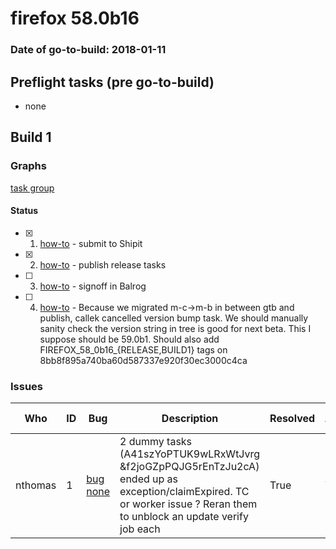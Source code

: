# firefox 58.0b16

### Date of go-to-build: 2018-01-11

## Preflight tasks (pre go-to-build)
- none

## Build 1  

### Graphs
[task group](https://tools.taskcluster.net/push-inspector/#/SS1je0y2Sy2-t35x5sYZOA)


#### Status
- [x] 1.  [how-to](https://wiki.mozilla.org/Release:Release_Automation_on_Mercurial:Starting_a_Release#Submit_to_Ship_It)  - submit to Shipit
- [x] 2.  [how-to](https://github.com/mozilla-releng/releasewarrior-2.0/wiki/Release-Promotion-Tasks#publish-the-release)  - publish release tasks
- [ ] 3.  [how-to](https://github.com/mozilla-releng/releasewarrior-2.0/wiki/Release-Promotion-Tasks#obtain-sign-offs-for-changes)  - signoff in Balrog
- [ ] 4.  [how-to](https://tools.taskcluster.net/groups/SS1je0y2Sy2-t35x5sYZOA/tasks/INyW0CckTYGxOlcqT0e5Lg/details)  - Because we migrated m-c->m-b in between gtb and publish, callek cancelled version bump task. We should manually sanity check the version string in tree is good for next beta. This I suppose should be 59.0b1. Should also add FIREFOX_58_0b16_{RELEASE,BUILD1} tags on 8bb8f895a740ba60d587337e920f30ec3000c4ca

### Issues
| Who                 | ID               | Bug                                                                 | Description                | Resolved                | Future Threat                |
| ------------------- | ---------------- | ------------------------------------------------------------------- | -------------------------- | ----------------------- | ---------------------------- |
| nthomas  | 1 | [bug none](https://bugzil.la/none)        | 2 dummy tasks (A41szYoPTUK9wLRxWtJvrg &f2joGZpPQJG5rEnTzJu2cA) ended up as exception/claimExpired. TC or worker issue ? Reran them to unblock an update verify job each | True | True |

